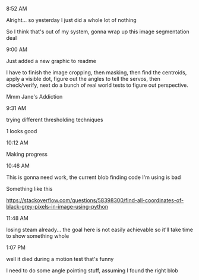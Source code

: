 8:52 AM

Alright... so yesterday I just did a whole lot of nothing

So I think that's out of my system, gonna wrap up this image segmentation deal

9:00 AM

Just added a new graphic to readme

I have to finish the image cropping, then masking, then find the centroids, apply a visible dot, figure out the angles to tell the servos, then check/verify, next do a bunch of real world tests to figure out perspective.

Mmm Jane's Addiction

9:31 AM

trying different thresholding techniques

1 looks good

10:12 AM

Making progress

10:46 AM

This is gonna need work, the current blob finding code I'm using is bad

Something like this

https://stackoverflow.com/questions/58398300/find-all-coordinates-of-black-grey-pixels-in-image-using-python

11:48 AM

losing steam already... the goal here is not easily achievable so it'll take time to show something whole

1:07 PM

well it died during a motion test that's funny

I need to do some angle pointing stuff, assuming I found the right blob

